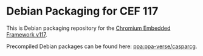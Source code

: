 # Debian Packaging for CEF 117

This is Debian packaging repository for the [Chromium Embedded Framework
v117](https://bitbucket.org/chromiumembedded/cef).

Precompiled Debian packages can be found here:
[ppa:ppa-verse/casparcg](https://launchpad.net/~ppa-verse/+archive/ubuntu/casparcg).
